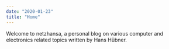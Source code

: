 ```yaml
---
date: "2020-01-23"
title: "Home"
---
```


Welcome to netzhansa, a personal blog on various computer and
electronics related topics written by Hans Hübner.
